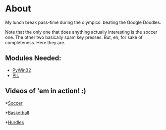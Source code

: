 About
=====

My lunch break pass-time during the olympics: beating the Google Doodles. 

Note that the only one that does anything actually interesting is the soccer one. The other two basically spam key presses. But, eh, for sake of completeness. Here they are. 

Modules Needed: 
---------------

* [PyWin32](http://sourceforge.net/projects/pywin32/)
* [PIL](http://www.pythonware.com/products/pil/)


Videos of 'em in action! :)
----------------------------------

*[Soccer](http://www.youtube.com/watch?v=xbhPM_01CUE&feature=g-upl) 

*[Basketball](http://www.youtube.com/watch?v=0501aRurnn0&feature=g-upl) 

*[Hurdles](http://www.youtube.com/watch?v=csPUwQeOH1c&feature=g-upl)

